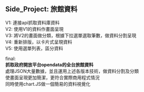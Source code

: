 Side_Project: 旅館資料
--------------------------------------------
V1: 連接api抓取資料庫資料  
V2: 使用V1的資料作畫面呈現  
V3: 將V2的畫面做分類，根據下拉選單選取筆數，做資料分割呈現  
V4: 重新排版，以卡片式呈現資料  
V5: 使用選單列表，區分資料  

final:  
**抓取政府開放平台opendata的全台旅館資料**  
處理JSON大量數據，並且運用上述各版本技術，做資料分割及分類  
使畫面呈現更加簡潔，更符合實際商用程式情況  
同時使用chart.JS做一個簡易的資料視覺化  
